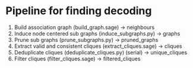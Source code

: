 Pipeline for finding decoding
=============================

1. Build association graph (build_graph.sage)                  -> neighbours
2. Induce node centered sub graphs (induce_subgraphs.py)       -> graphs
3. Prune sub graphs (prune_subgraphs.py)                       -> pruned_graphs
4. Extract valid and consistent cliques (extract_cliques.sage) -> cliques
5. Deduplicate cliques (deduplicate_cliques.py) (serial)       -> unique_cliques
6. Filter cliques (filter_cliques.sage)                        -> filtered_cliques
